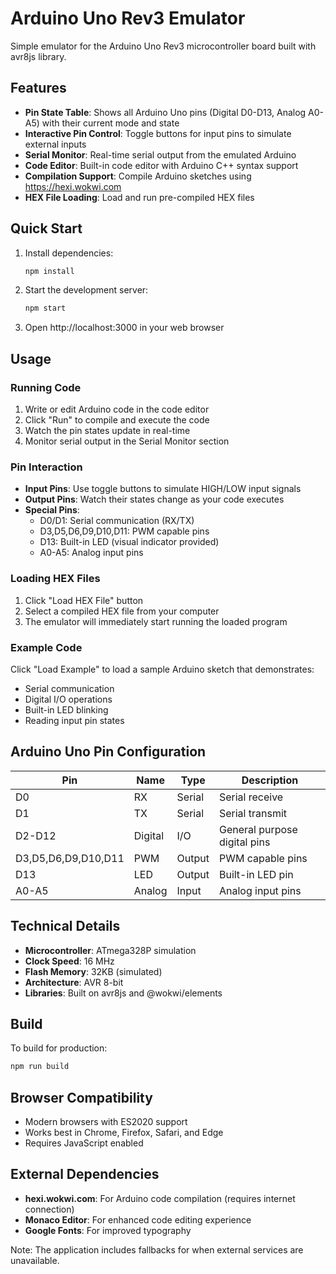 # Arduino Uno Rev3 Emulator

Simple emulator for the Arduino Uno Rev3 microcontroller board built with avr8js library.

## Features

- **Pin State Table**: Shows all Arduino Uno pins (Digital D0-D13, Analog A0-A5) with their current mode and state
- **Interactive Pin Control**: Toggle buttons for input pins to simulate external inputs
- **Serial Monitor**: Real-time serial output from the emulated Arduino
- **Code Editor**: Built-in code editor with Arduino C++ syntax support
- **Compilation Support**: Compile Arduino sketches using https://hexi.wokwi.com
- **HEX File Loading**: Load and run pre-compiled HEX files

## Quick Start

1. Install dependencies:
   ```bash
   npm install
   ```

2. Start the development server:
   ```bash
   npm start
   ```

3. Open http://localhost:3000 in your web browser

## Usage

### Running Code
1. Write or edit Arduino code in the code editor
2. Click "Run" to compile and execute the code
3. Watch the pin states update in real-time
4. Monitor serial output in the Serial Monitor section

### Pin Interaction
- **Input Pins**: Use toggle buttons to simulate HIGH/LOW input signals
- **Output Pins**: Watch their states change as your code executes
- **Special Pins**: 
  - D0/D1: Serial communication (RX/TX)
  - D3,D5,D6,D9,D10,D11: PWM capable pins
  - D13: Built-in LED (visual indicator provided)
  - A0-A5: Analog input pins

### Loading HEX Files
1. Click "Load HEX File" button
2. Select a compiled HEX file from your computer
3. The emulator will immediately start running the loaded program

### Example Code
Click "Load Example" to load a sample Arduino sketch that demonstrates:
- Serial communication
- Digital I/O operations
- Built-in LED blinking
- Reading input pin states

## Arduino Uno Pin Configuration

| Pin | Name | Type | Description |
|-----|------|------|-------------|
| D0 | RX | Serial | Serial receive |
| D1 | TX | Serial | Serial transmit |
| D2-D12 | Digital | I/O | General purpose digital pins |
| D3,D5,D6,D9,D10,D11 | PWM | Output | PWM capable pins |
| D13 | LED | Output | Built-in LED pin |
| A0-A5 | Analog | Input | Analog input pins |

## Technical Details

- **Microcontroller**: ATmega328P simulation
- **Clock Speed**: 16 MHz
- **Flash Memory**: 32KB (simulated)
- **Architecture**: AVR 8-bit
- **Libraries**: Built on avr8js and @wokwi/elements

## Build

To build for production:
```bash
npm run build
```

## Browser Compatibility

- Modern browsers with ES2020 support
- Works best in Chrome, Firefox, Safari, and Edge
- Requires JavaScript enabled

## External Dependencies

- **hexi.wokwi.com**: For Arduino code compilation (requires internet connection)
- **Monaco Editor**: For enhanced code editing experience
- **Google Fonts**: For improved typography

Note: The application includes fallbacks for when external services are unavailable.
